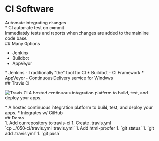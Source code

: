 # CI Software

<section>
Automate integrating changes.
<aside class="notes">
* CI automate test on commit
</aside>
</section>
<!-- -->

<section>
Immediately tests and reports when changes are added to the mainline code base.
<aside class="notes">
</aside>
</section>
<!-- -->

<section>
## Many Options

* Jenkins
* Buildbot
* AppVeyor

<aside class="notes">
* Jenkins - Traditionally "the" tool for CI
* Buildbot - CI Framework
* AppVeyor - Continuous Delivery service for Windows
</aside>
</section>
<!-- -->

<section>
## Travis CI

![Travis CI](https://cdn.travis-ci.com/images/logos/TravisCI-Mascot-1-61693e8ade8a553878c2307f0c08749d.svg)
A hosted continuous integration platform to build, test, and deploy your apps.

<aside class="notes">
* A hosted continuous integration platform to build, test, and deploy your apps.
* Integrates w/ GitHub
</aside>
</section>
<!-- -->

<section>
## Demo

<aside class="notes">
1. Add our repository to travis-ci
1. Create .travis.yml<br/>`cp ../050-ci/travis.yml .travis.yml`
1. Add html-proofer
1. `git status`
1. `git add .travis.yml`
1. `git push`

</aside>
</section>
<!-- -->

<!--
* [Buildbot](http://buildbot.net/)y2y
* [AppVeyor](https://www.appveyor.com/)
-->
